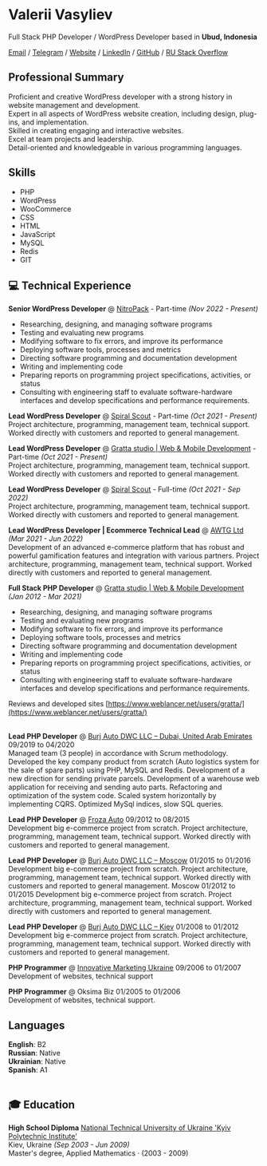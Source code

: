 # Valerii Vasyliev

Full Stack PHP Developer / WordPress Developer based in <b>Ubud, Indonesia</b> <br>

[Email](mailto:hello@valera.codes)  / [Telegram](https://t.me/ValeriiVasyliev)  / [Website](https://valera.codes/) / [LinkedIn](https://www.linkedin.com/in/vvasyliev/) / [GitHub](https://github.com/ValeriiVasyliev) / [RU Stack Overflow](https://ru.stackoverflow.com/users/306230/valerii-vasiliev) 

## Professional Summary

Proficient and creative WordPress developer with a strong history in website management and development. <br>
Expert in all aspects of WordPress website creation, including design, plug-ins, and implementation.<br>
Skilled in creating engaging and interactive websites.<br>
Excel at team projects and leadership.<br>
Detail-oriented and knowledgeable in various programming languages.<br>

## Skills

  - PHP
  - WordPress
  - WooCommerce
  - CSS
  - HTML
  - JavaScript
  - MySQL
  - Redis
  - GIT

## 💻 Technical Experience

**Senior WordPress Developer** @ [NitroPack](https://nitropack.io/) - Part-time _(Nov 2022 - Present)_ <br>
- Researching, designing, and managing software programs
- Testing and evaluating new programs
- Modifying software to fix errors, and improve its performance
- Deploying software tools, processes and metrics
- Directing software programming and documentation development
- Writing and implementing code
- Preparing reports on programming project specifications, activities, or status
- Consulting with engineering staff to evaluate software-hardware interfaces and develop specifications and performance requirements.

**Lead WordPress Developer** @ [Spiral Scout](https://spiralscout.com/) - Part-time _(Oct 2021 - Present)_ <br>
Project architecture, programming, management team, technical support. Worked directly with customers and reported to general management. 

**Lead WordPress Developer** @ [Gratta studio | Web & Mobile Development](https://gratta.pro/) - Part-time _(Oct 2021 - Present)_ <br>
Project architecture, programming, management team, technical support. Worked directly with customers and reported to general management. 

**Lead WordPress Developer** @ [Spiral Scout](https://spiralscout.com/) - Full-time  _(Oct 2021 - Sep 2022)_ <br>
Project architecture, programming, management team, technical support. Worked directly with customers and reported to general management. 

**Lead WordPress Developer | Ecommerce Technical Lead** @ [AWTG Ltd](https://awtg.co.uk/)  _(Mar 2021 - Jun 2022)_ <br>
Development of an advanced e-commerce platform that has robust and powerful gamification features and integration with various partners.
Project architecture, programming, management team, technical support. Worked directly with customers and reported to general management. 

**Full Stack PHP Developer** @ [Gratta studio | Web & Mobile Development](https://gratta.pro/)  _(Jan 2012 - Mar 2021)_ <br>
- Researching, designing, and managing software programs
- Testing and evaluating new programs
- Modifying software to fix errors, and improve its performance
- Deploying software tools, processes and metrics
- Directing software programming and documentation development
- Writing and implementing code
- Preparing reports on programming project specifications, activities, or status
- Consulting with engineering staff to evaluate software-hardware interfaces and develop specifications and performance requirements.
  
Reviews and developed sites [https://www.weblancer.net/users/gratta/](https://www.weblancer.net/users/gratta/)<br><br>

**Lead PHP Developer**  @ [Burj Auto DWC LLC – Dubai, United Arab Emirates](https://burauto.com/) 09/2019 to 04/2020 <br>
Managed team (3 people) in accordance with Scrum methodology. Developed the key company
product from scratch (Auto logistics system for the sale of spare parts) using PHP, MySQL and
Redis. Development of a new direction for sending private parcels. Development of a
warehouse web application for receiving and sending auto parts. Refactoring and optimization
of the system code. Scaled system horizontally by implementing CQRS. Optimized MySql
indices, slow SQL queries.

**Lead PHP Developer**  @ [Froza Auto](https://froza.ru/) 09/2012 to 08/2015 <br>
Development big e-commerce project from scratch. Project architecture, programming,
management team, technical support.
Worked directly with customers and reported to general management.

**Lead PHP Developer**  @ [Burj Auto DWC LLC – Moscow](https://burauto.com/)  01/2015 to 01/2016 <br>
Development big e-commerce project from scratch.
Project architecture, programming, management team, technical support.
Worked directly with customers and reported to general management.
Moscow 01/2012 to 01/2015
Development big e-commerce project from scratch.
Project architecture, programming, management team, technical support.
Worked directly with customers and reported to general management.

**Lead PHP Developer**  @ [Burj Auto DWC LLC – Kiev](https://burauto.com/) 01/2008 to 01/2012 <br>
Development big e-commerce project from scratch.
Project architecture, programming, management team, technical support.
Worked directly with customers and reported to general management.

**PHP Programmer** @ [Innovative Marketing Ukraine](https://www.linkedin.com/company/innovative-marketing-ukraine/) 09/2006 to 01/2007 <br>
Development of websites, technical support

**PHP Programmer** @ Oksima Biz 01/2005 to 01/2006 <br>
Development of websites, technical support.

## Languages

**English**: B2 <br>
**Russian**: Native <br>
**Ukrainian**: Native <br>
**Spanish**: A1
<br><br>

## 🎓 Education

**High School Diploma** 
[National Technical University of Ukraine 'Kyiv Polytechnic Institute'](https://kpi.ua/en) <br>
Kiev, Ukraine _(Sep 2003 - Jun 2009)_ <br>
Master's degree, Applied Mathematics · (2003 - 2009)
